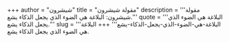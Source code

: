 +++
author = "شيشرون"
title = "مقولة شيشرون"
description = '''مقولة شيشرون: البلاغة هي الضوء الذي يجعل الذكاء يشع.'''
quote = '''البلاغة هي الضوء الذي يجعل الذكاء يشع.'''
slug = '''البلاغة-هي-الضوء-الذي-يجعل-الذكاء-يشع'''
+++
البلاغة هي الضوء الذي يجعل الذكاء يشع.
